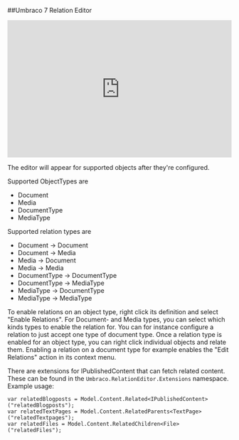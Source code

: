 ##Umbraco 7 Relation Editor

<div style="position: relative;	padding-bottom: 56.25%; padding-top: 25px; height: 0;">
<iframe width="560" height="315" src="https://www.youtube.com/embed/xU3ifl_6xtk" frameborder="0" allowfullscreen style="position: absolute; top: 0; left: 0; width: 100%; height: 100%;"></iframe>
</div>

The editor will appear for supported objects after they're configured.

Supported ObjectTypes are
* Document
* Media
* DocumentType
* MediaType

Supported relation types are
* Document -> Document
* Document -> Media
* Media -> Document
* Media -> Media
* DocumentType -> DocumentType
* DocumentType -> MediaType
* MediaType -> DocumentType
* MediaType -> MediaType

To enable relations on an object type, right click its definition and select "Enable Relations".
For Document- and Media types, you can select which kinds types to enable the relation for.
You can for instance configure a relation to just accept one type of document type.
Once a relation type is enabled for an object type, you can right click individual objects and relate them.
Enabling a relation on a document type for example enables the "Edit Relations" action in its context menu.

There are extensions for IPublishedContent that can fetch related content.  
These can be found in the `Umbraco.RelationEditor.Extensions` namespace.  
Example usage:

    var relatedBlogposts = Model.Content.Related<IPublishedContent>("relatedBlogposts");
    var relatedTextPages = Model.Content.RelatedParents<TextPage>("relatedTextpages");
    var relatedFiles = Model.Content.RelatedChildren<File>("relatedFiles");

